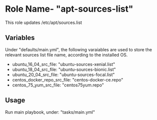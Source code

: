 Role Name- "apt-sources-list"
================================

This role updates /etc/apt/sources.list

Variables
----------

Under "defaults/main.yml", the following varaiables are used to store the relevant sources list file name, according to the installed OS.

 - ubuntu_16_04_src_file: "ubuntu-sources-xenial.list"
 - ubuntu_18_04_src_file: "ubuntu-sources-bionic.list"
 - ubuntu_20_04_src_file: "ubuntu-sources-focal.list"
 - centos_docker_repo_src_file: "centos-docker-ce.repo"
 - centos_75_yum_src_file: "centos75yum.repo"

Usage
-----
Run main playbook, under: "tasks/main.yml"

